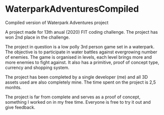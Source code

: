 # WaterparkAdventuresCompiled
 Compiled version of Waterpark Adventures project

A project made for 13th anual (2020) FIT coding challenge. The project has won 2nd place in the challenge.

The project in question is a low polly 3rd person game set in a waterpark. The objective is to participate in water battles against evergrowing number of enemies. The game is organised in levels, each level brings more and more enemies to fight against. It also has a primitive, proof of concept type, currency and shopping system.

The project has been completed by a single developer (me) and all 3D assets used are also completely mine. The time spent on the project is 2,5 monhts.

The project is far from complete and serves as a proof of concept, something I worked on in my free time. Everyone is free to try it out and give feedback.

